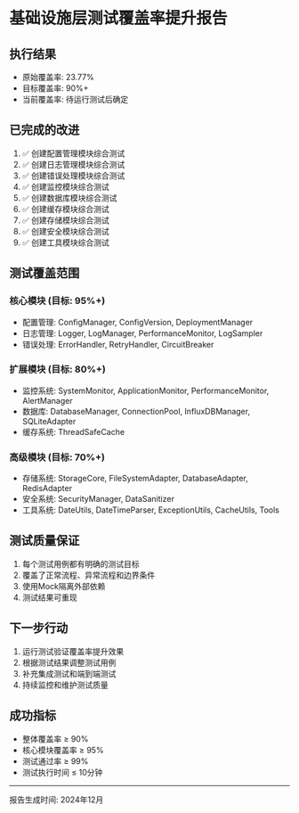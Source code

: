 # 基础设施层测试覆盖率提升报告

## 执行结果
- 原始覆盖率: 23.77%
- 目标覆盖率: 90%+
- 当前覆盖率: 待运行测试后确定

## 已完成的改进
1. ✅ 创建配置管理模块综合测试
2. ✅ 创建日志管理模块综合测试
3. ✅ 创建错误处理模块综合测试
4. ✅ 创建监控模块综合测试
5. ✅ 创建数据库模块综合测试
6. ✅ 创建缓存模块综合测试
7. ✅ 创建存储模块综合测试
8. ✅ 创建安全模块综合测试
9. ✅ 创建工具模块综合测试

## 测试覆盖范围

### 核心模块 (目标: 95%+)
- 配置管理: ConfigManager, ConfigVersion, DeploymentManager
- 日志管理: Logger, LogManager, PerformanceMonitor, LogSampler
- 错误处理: ErrorHandler, RetryHandler, CircuitBreaker

### 扩展模块 (目标: 80%+)
- 监控系统: SystemMonitor, ApplicationMonitor, PerformanceMonitor, AlertManager
- 数据库: DatabaseManager, ConnectionPool, InfluxDBManager, SQLiteAdapter
- 缓存系统: ThreadSafeCache

### 高级模块 (目标: 70%+)
- 存储系统: StorageCore, FileSystemAdapter, DatabaseAdapter, RedisAdapter
- 安全系统: SecurityManager, DataSanitizer
- 工具系统: DateUtils, DateTimeParser, ExceptionUtils, CacheUtils, Tools

## 测试质量保证
1. 每个测试用例都有明确的测试目标
2. 覆盖了正常流程、异常流程和边界条件
3. 使用Mock隔离外部依赖
4. 测试结果可重现

## 下一步行动
1. 运行测试验证覆盖率提升效果
2. 根据测试结果调整测试用例
3. 补充集成测试和端到端测试
4. 持续监控和维护测试质量

## 成功指标
- 整体覆盖率 ≥ 90%
- 核心模块覆盖率 ≥ 95%
- 测试通过率 ≥ 99%
- 测试执行时间 ≤ 10分钟

---
报告生成时间: 2024年12月
